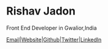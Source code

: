 # Rishav Jadon
Front End Developer in Gwalior,India

[Email](rishav.jadon.work@gmail.com)|[Website](csskenpai.com)|[Github](github.com/rjitsu)|[Twitter](twitter.com/rovenclasher)|[LinkedIn](linkedin.com/in/rishav-jadon-584037194/)
